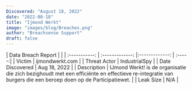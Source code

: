```yaml
---
Discovered: "August 18, 2022"
date: "2022-08-18"
title: "Ijmond Werkt"
image: "images/blog/Breaches.png"
author: "Breachsense Support"
draft: false
---
```


| Data Breach Report           |              | 
| :-----------: | :-------------:     |:-------------:    | :-----:|
| Victim      | ijmondwerkt.com      | 
| Threat Actor      | IndustrialSpy      | 
| Date Discovered      | Aug 18, 2022      | 
| Description      | IJmond Werkt! is de organisatie die zich bezighoudt met een efficiënte en effectieve re-integratie van burgers die een beroep doen op de Participatiewet.      | 
| Leak Size      | N/A      | 

